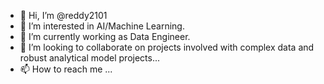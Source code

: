 - 👋 Hi, I’m @reddy2101
- 👀 I’m interested in AI/Machine Learning.
- 🌱 I’m currently working as Data Engineer.
- 💞️ I’m looking to collaborate on projects involved with complex data and robust analytical model projects...
- 📫 How to reach me ...

<!---
reddy2101/reddy2101 is a ✨ special ✨ repository because its `README.md` (this file) appears on your GitHub profile.
You can click the Preview link to take a look at your changes.
--->
